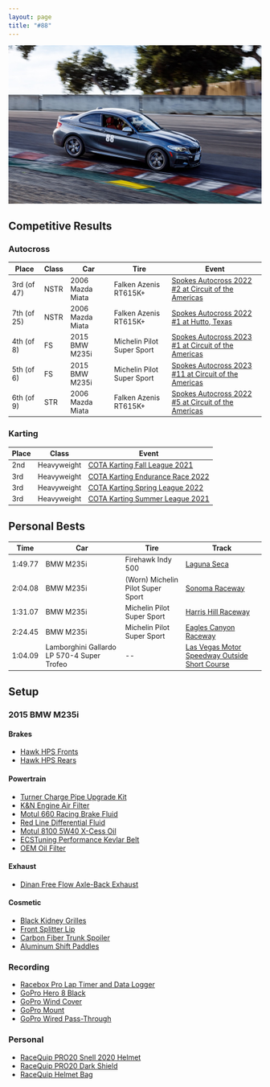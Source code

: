 ```yaml
---
layout: page
title: "#88"
---
```


![Racing](/assets/images/racing.jpg)

## Competitive Results

### Autocross

| Place       | Class | Car              | Tire                       | Event                                                                                                     |
| ----------- | ----- | ---------------- | -------------------------- | --------------------------------------------------------------------------------------------------------- |
| 3rd (of 47) | NSTR  | 2006 Mazda Miata | Falken Azenis RT615K+      | [Spokes Autocross 2022 #2 at Circuit of the Americas](https://www.youtube.com/watch?v=nsUCJz0uHlc)        |
| 7th (of 25) | NSTR  | 2006 Mazda Miata | Falken Azenis RT615K+      | [Spokes Autocross 2022 #1 at Hutto, Texas](https://www.youtube.com/watch?v=dZJZB_vTlR8)                   |
| 4th (of 8)  | FS    | 2015 BMW M235i   | Michelin Pilot Super Sport | [Spokes Autocross 2023 #1 at Circuit of the Americas](https://www.youtube.com/watch?v=lrYkOy3d5e4&t=180s) |
| 5th (of 6)  | FS    | 2015 BMW M235i   | Michelin Pilot Super Sport | [Spokes Autocross 2023 #11 at Circuit of the Americas](https://www.youtube.com/watch?v=dbq5YmRK8uc)       |
| 6th (of 9)  | STR   | 2006 Mazda Miata | Falken Azenis RT615K+      | [Spokes Autocross 2022 #5 at Circuit of the Americas](https://www.youtube.com/watch?v=9yHiq3Stjhk)        |

### Karting

| Place | Class       | Event                                                                                                                  |
| ----- | ----------- | ---------------------------------------------------------------------------------------------------------------------- |
| 2nd   | Heavyweight | [COTA Karting Fall League 2021](https://www.youtube.com/watch?v=ex_DCAO5hTg&list=PLBFRpq3knxCIsAOP97A7Ow7u39QOkhZfF)   |
| 3rd   | Heavyweight | [COTA Karting Endurance Race 2022](https://www.youtube.com/watch?v=InAYuCf4yA4)                                        |
| 3rd   | Heavyweight | [COTA Karting Spring League 2022](https://www.youtube.com/watch?v=q_qBtK_ZyA0&list=PLBFRpq3knxCLXptga__abtNahu7Pvtrzz) |
| 3rd   | Heavyweight | [COTA Karting Summer League 2021](https://www.youtube.com/watch?v=LLW-j7ys0HE&list=PLBFRpq3knxCJIBJJGSex-YmICr0aAobV2) |

## Personal Bests

| Time    | Car                                        | Tire                              | Track                                                                                        |
| ------- | ------------------------------------------ | --------------------------------- | -------------------------------------------------------------------------------------------- |
| 1:49.77 | BMW M235i                                  | Firehawk Indy 500                 | [Laguna Seca](https://www.youtube.com/watch?v=PtWdV5IlBi8)                                   |
| 2:04.08 | BMW M235i                                  | (Worn) Michelin Pilot Super Sport | [Sonoma Raceway](https://www.youtube.com/watch?v=vqPmSHP7nEM)                                |
| 1:31.07 | BMW M235i                                  | Michelin Pilot Super Sport        | [Harris Hill Raceway](https://www.youtube.com/watch?v=7CT_sJ8GK_k)                           |
| 2:24.45 | BMW M235i                                  | Michelin Pilot Super Sport        | [Eagles Canyon Raceway](https://www.youtube.com/watch?v=Ojc16QPSUVg)                         |
| 1:04.09 | Lamborghini Gallardo LP 570-4 Super Trofeo | --                                | [Las Vegas Motor Speedway Outside Short Course](https://www.youtube.com/watch?v=CP7HVlMlAlM) |

## Setup

### 2015 BMW M235i

#### Brakes

- [Hawk HPS Fronts](https://amzn.to/4iq3bg6)
- [Hawk HPS Rears](https://amzn.to/4iBoLi5)

#### Powertrain

- [Turner Charge Pipe Upgrade Kit](https://www.turnermotorsport.com/p-584164-n55-hot-side-cold-side-charge-pipes-complete-kit/)
- [K&N Engine Air Filter](https://amzn.to/3J8F2Mr)
- [Motul 660 Racing Brake Fluid](https://amzn.to/3B9dXEl)
- [Red Line Differential Fluid](https://amzn.to/4iBdle7)
- [Motul 8100 5W40 X-Cess Oil](https://amzn.to/3FOLcBK)
- [ECSTuning Performance Kevlar Belt](https://www.ecstuning.com/b-ecs-parts/performance-kevlar-reinforced-belt-n55-f-chassis/8pk1390~ecs/)
- [OEM Oil Filter](https://amzn.to/4bznWDS)

#### Exhaust

- [Dinan Free Flow Axle-Back Exhaust](https://amzn.to/3mBcpP9)

#### Cosmetic

- [Black Kidney Grilles](https://amzn.to/43REWTN)
- [Front Splitter Lip](https://www.ebay.com/itm/334629015635?mkcid=16&mkevt=1&mkrid=711-127632-2357-0&ssspo=osuz1jvpspk&sssrc=4429486&ssuid=Cuazyua3Q8u&var=&widget_ver=artemis&media=COPY)
- [Carbon Fiber Trunk Spoiler](https://amzn.to/3oajG9e)
- [Aluminum Shift Paddles](https://amzn.to/3Rh4i66)

### Recording

- [Racebox Pro Lap Timer and Data Logger](https://amzn.to/405phef)
- [GoPro Hero 8 Black](https://amzn.to/41bnd8N)
- [GoPro Wind Cover](https://amzn.to/41g4HMC)
- [GoPro Mount](https://amzn.to/4fTUOIS)
- [GoPro Wired Pass-Through](https://amzn.to/4iCk5Z7)

### Personal

- [RaceQuip PRO20 Snell 2020 Helmet](https://amzn.to/41SR5W1)
- [RaceQuip PRO20 Dark Shield](https://www.amazon.com/dp/B004QMBFXE/ref=cm_sw_r_as_gl_api_gl_i_CZ2ZZS7D5YHX6V1Q2PC9?linkCode=ml2&tag=gleslie03-20)
- [RaceQuip Helmet Bag](https://amzn.to/3Y1IkI7)
